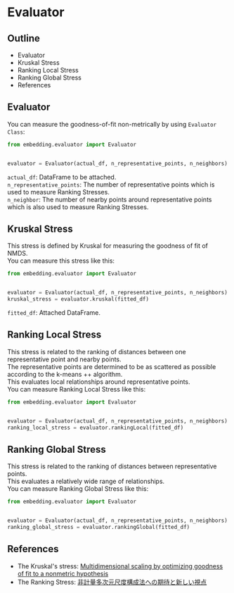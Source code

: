 # Evaluator

## Outline
- Evaluator
- Kruskal Stress
- Ranking Local Stress
- Ranking Global Stress
- References

## Evaluator
You can measure the goodness-of-fit non-metrically by using `Evaluator Class`:
```python
from embedding.evaluator import Evaluator


evaluator = Evaluator(actual_df, n_representative_points, n_neighbors)
```
`actual_df`: DataFrame to be attached.    
`n_representative_points`: The number of representative points which is used to measure Ranking Stresses.  
`n_neighbor`: The number of nearby points around representative points which is also used to measure Ranking Stresses.  

## Kruskal Stress
This stress is defined by Kruskal for measuring the goodness of fit of NMDS.  
You can measure this stress like this:
```python
from embedding.evaluator import Evaluator


evaluator = Evaluator(actual_df, n_representative_points, n_neighbors)
kruskal_stress = evaluator.kruskal(fitted_df)
```
`fitted_df`: Attached DataFrame.  

## Ranking Local Stress
This stress is related to the ranking of distances between one representative point and nearby points.  
The representative points are determined to be as scattered as possible according to the k-means ++ algorithm.  
This evaluates local relationships around representative points.  
You can measure Ranking Local Stress like this:
```python
from embedding.evaluator import Evaluator


evaluator = Evaluator(actual_df, n_representative_points, n_neighbors)
ranking_local_stress = evaluator.rankingLocal(fitted_df)
```

## Ranking Global Stress
This stress is related to the ranking of distances between representative points.  
This evaluates a relatively wide range of relationships.     
You can measure Ranking Global Stress like this:
```python
from embedding.evaluator import Evaluator


evaluator = Evaluator(actual_df, n_representative_points, n_neighbors)
ranking_global_stress = evaluator.rankingGlobal(fitted_df)
```

## References
- The Kruskal's stress: [Multidimensional scaling by optimizing goodness of fit to a nonmetric hypothesis](https://link.springer.com/article/10.1007/BF02289565)  
- The Ranking Stress: [非計量多次元尺度構成法への期待と新しい視点](https://www.ism.ac.jp/editsec/toukei/pdf/49-1-133.pdf)